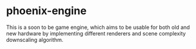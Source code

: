 # phoenix-engine
This is a soon to be game engine, which aims to be usable for both old and new hardware by implementing different renderers and scene complexity downscaling algorithm.

